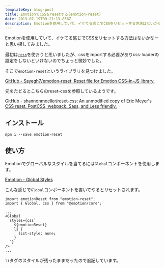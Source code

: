 ```yaml
---
templateKey: blog-post
title: EmotionでCSSをresetする(emotion-reset)
date: 2019-07-19T09:21:13.856Z
description: Emotionを使用していて、イケてる感じでCSSをリセットする方法はないかなーと思い探してみました。
---
```

Emotionを使用していて、イケてる感じでCSSをリセットする方法はないかなーと思い探してみました。

最初は[`ress`](https://github.com/filipelinhares/ress)を使おうと思いましたが、cssをimportする必要がありcss-loaderの設定をしないといけないのでちょっと微妙でした。

そこで`emotion-reset`というライブラリを見つけました。

[GitHub - Sayegh7/emotion-reset: Reset file for Emotion CSS-in-JS library.](https://github.com/Sayegh7/emotion-reset)

元をたどるとこちらのreset-cssを参照しているようです。

[GitHub - shannonmoeller/reset-css: An unmodified copy of Eric Meyer's CSS reset. PostCSS, webpack, Sass, and Less friendly.](https://github.com/shannonmoeller/reset-css)

## インストール

```
npm i --save emotion-reset
```

## 使い方

Emotionでグローバルなスタイルを当てるには`Global`コンポーネントを使用します。

[Emotion - Global Styles](https://emotion.sh/docs/globals)

こんな感じで`Global`コンポーネントを書いてやるとリセットされます。

```
import emotionReset from "emotion-reset";
import { Global, css } from "@emotion/core";

...
<Global
  styles={css`
    ${emotionReset}
    li {
      list-style: none;
    }
  `}
/>
...
```

`li`タグのスタイルが残ったままだったので追記しています。
